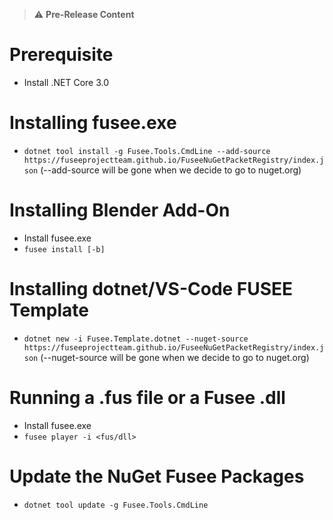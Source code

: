   > ⚠️ **Pre-Release Content**

# Prerequisite
* Install .NET Core 3.0

# Installing fusee.exe
* `dotnet tool install -g Fusee.Tools.CmdLine --add-source https://fuseeprojectteam.github.io/FuseeNuGetPacketRegistry/index.json` (--add-source will be gone when we decide to go to nuget.org)

# Installing Blender Add-On
* Install fusee.exe
* `fusee install [-b]`

# Installing dotnet/VS-Code FUSEE Template
* `dotnet new -i Fusee.Template.dotnet --nuget-source https://fuseeprojectteam.github.io/FuseeNuGetPacketRegistry/index.json` (--nuget-source will be gone when we decide to go to nuget.org)

# Running a .fus file or a Fusee .dll
* Install fusee.exe
* `fusee player -i <fus/dll>`

# Update the NuGet Fusee Packages
* `dotnet tool update -g Fusee.Tools.CmdLine`